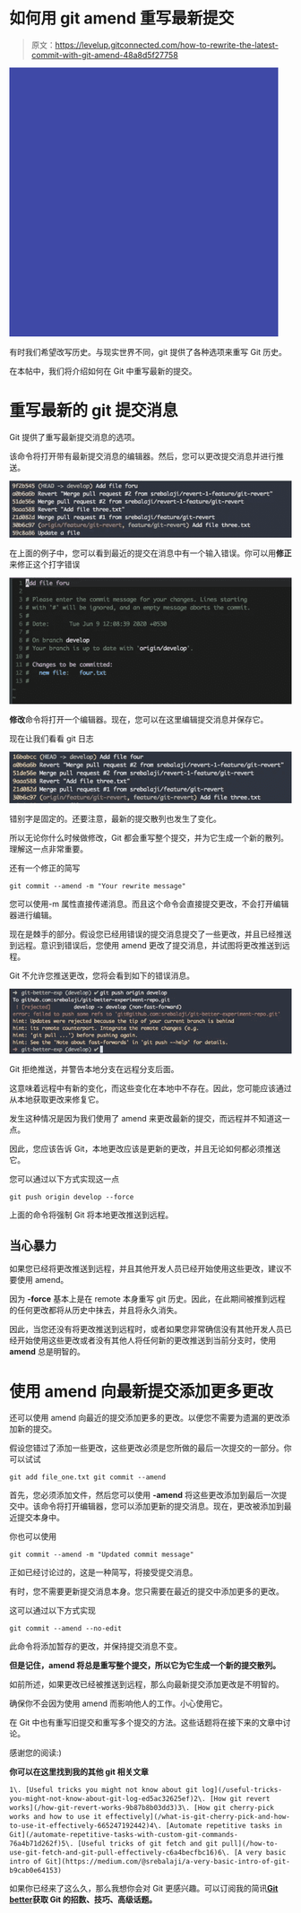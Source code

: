 # 如何用 git amend 重写最新提交

> 原文：<https://levelup.gitconnected.com/how-to-rewrite-the-latest-commit-with-git-amend-48a8d5f27758>

![](img/e1e7a17c23129be28e3d2780306bb857.png)

有时我们希望改写历史。与现实世界不同，git 提供了各种选项来重写 Git 历史。

在本帖中，我们将介绍如何在 Git 中重写最新的提交。

# 重写最新的 git 提交消息

Git 提供了重写最新提交消息的选项。

该命令将打开带有最新提交消息的编辑器。然后，您可以更改提交消息并进行推送。

![](img/7a1cc5046320fed2491b4ce3ebd53418.png)

在上面的例子中，您可以看到最近的提交在消息中有一个输入错误。你可以用**修正**来修正这个打字错误

![](img/a97cf9deb5fa84217d50d8fc1462b826.png)

**修改**命令将打开一个编辑器。现在，您可以在这里编辑提交消息并保存它。

现在让我们看看 git 日志

![](img/da4dca025186036a3d125ee09a75fee1.png)

错别字是固定的。还要注意，最新的提交散列也发生了变化。

所以无论你什么时候做修改，Git 都会重写整个提交，并为它生成一个新的散列。理解这一点非常重要。

还有一个修正的简写

```
git commit --amend -m "Your rewrite message"
```

您可以使用-m 属性直接传递消息。而且这个命令会直接提交更改，不会打开编辑器进行编辑。

现在是棘手的部分。假设您已经用错误的提交消息提交了一些更改，并且已经推送到远程。意识到错误后，您使用 amend 更改了提交消息，并试图将更改推送到远程。

Git 不允许您推送更改，您将会看到如下的错误消息。

![](img/871713a62fe70d9dd490fab6e75b9202.png)

Git 拒绝推送，并警告本地分支在远程分支后面。

这意味着远程中有新的变化，而这些变化在本地中不存在。因此，您可能应该通过从本地获取更改来修复它。

发生这种情况是因为我们使用了 amend 来更改最新的提交，而远程并不知道这一点。

因此，您应该告诉 Git，本地更改应该是更新的更改，并且无论如何都必须推送它。

您可以通过以下方式实现这一点

```
git push origin develop --force
```

上面的命令将强制 Git 将本地更改推送到远程。

## 当心暴力

如果您已经将更改推送到远程，并且其他开发人员已经开始使用这些更改，建议不要使用 amend。

因为 **-force** 基本上是在 remote 本身重写 git 历史。因此，在此期间被推到远程的任何更改都将从历史中抹去，并且将永久消失。

因此，当您还没有将更改推送到远程时，或者如果您非常确信没有其他开发人员已经开始使用这些更改或者没有其他人将任何新的更改推送到当前分支时，使用 **amend** 总是明智的。

# 使用 amend 向最新提交添加更多更改

还可以使用 amend 向最近的提交添加更多的更改。以便您不需要为遗漏的更改添加新的提交。

假设您错过了添加一些更改，这些更改必须是您所做的最后一次提交的一部分。你可以试试

```
git add file_one.txt git commit --amend
```

首先，您必须添加文件，然后您可以使用 **-amend** 将这些更改添加到最后一次提交中。该命令将打开编辑器，您可以添加更新的提交消息。现在，更改被添加到最近提交本身中。

你也可以使用

```
git commit --amend -m "Updated commit message"
```

正如已经讨论过的，这是一种简写，将接受提交消息。

有时，您不需要更新提交消息本身。您只需要在最近的提交中添加更多的更改。

这可以通过以下方式实现

```
git commit --amend --no-edit
```

此命令将添加暂存的更改，并保持提交消息不变。

**但是记住，amend 将总是重写整个提交，所以它为它生成一个新的提交散列。**

如前所述，如果更改已经被推送到远程，那么向最新提交添加更改是不明智的。

确保你不会因为使用 amend 而影响他人的工作。小心使用它。

在 Git 中也有重写旧提交和重写多个提交的方法。这些话题将在接下来的文章中讨论。

感谢您的阅读:)

**你可以在这里找到我的其他 git 相关文章**

```
1\. [Useful tricks you might not know about git log](/useful-tricks-you-might-not-know-about-git-log-ed5ac32625ef)2\. [How git revert works](/how-git-revert-works-9b87b8b03dd3)3\. [How git cherry-pick works and how to use it effectively](/what-is-git-cherry-pick-and-how-to-use-it-effectively-665247192442)4\. [Automate repetitive tasks in Git](/automate-repetitive-tasks-with-custom-git-commands-76a4b71d262f)5\. [Useful tricks of git fetch and git pull](/how-to-use-git-fetch-and-git-pull-effectively-c6a4becfbc16)6\. [A very basic intro of Git](https://medium.com/@srebalaji/a-very-basic-intro-of-git-b9cab0e64153)
```

如果你已经来了这么久，那么我想你会对 Git 更感兴趣。可以订阅我的简讯[**Git better**](https://gitbetter.substack.com/)**获取 Git 的招数、技巧、高级话题。**